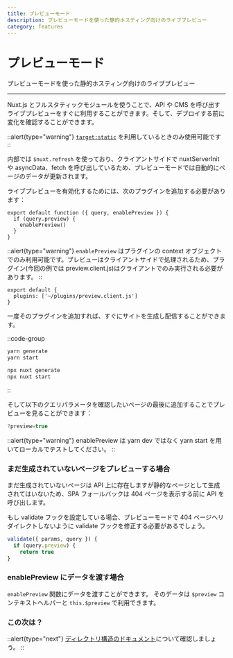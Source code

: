 ```yaml
---
title: プレビューモード
description: プレビューモードを使った静的ホスティング向けのライブプレビュー
category: features
---
```

# プレビューモード

プレビューモードを使った静的ホスティング向けのライブプレビュー

---
Nuxt.js とフルスタティックモジュールを使うことで、API や CMS を呼び出すライブプレビューをすぐに利用することができます。そして、デプロイする前に変化を確認することができます。

::alert{type="warning"}
[`target:static`](/docs/features/deployment-targets#static-hosting) を利用しているときのみ使用可能です
::

内部では `$nuxt.refresh` を使っており、クライアントサイドで nuxtServerInit や asyncData、fetch を呼び出しているため、プレビューモードでは自動的にページのデータが更新されます。

ライブプレビューを有効化するためには、次のプラグインを追加する必要があります：

```js{}[plugins/preview.client.js]
export default function ({ query, enablePreview }) {
  if (query.preview) {
    enablePreview()
  }
}
```

::alert{type="warning"}
`enablePreview` はプラグインの context オブジェクトでのみ利用可能です。プレビューはクライアントサイドで処理されるため、プラグイン(今回の例では preview.client.js)はクライアントでのみ実行される必要があります。
::

```js{}[nuxt.config.js]
export default {
  plugins: ['~/plugins/preview.client.js']
}
```

一度そのプラグインを追加すれば、すぐにサイトを生成し配信することができます。

::code-group
```bash [Yarn]
yarn generate
yarn start
```
```bash [NPX]
npx nuxt generate
npx nuxt start
```
::

そして以下のクエリパラメータを確認したいページの最後に追加することでプレビューを見ることができます：

```js
?preview=true
```

::alert{type="warning"}
enablePreview は yarn dev ではなく yarn start を用いてローカルでテストしてください。
::

### まだ生成されていないページをプレビューする場合

まだ生成されていないページは API 上に存在しますが静的なページとして生成されてはいないため、SPA フォールバックは 404 ページを表示する前に API を呼び出します。

もし validate フックを設定している場合、プレビューモードで 404 ページへリダイレクトしないように validate フックを修正する必要があるでしょう。

```js
validate({ params, query }) {
  if (query.preview) {
    return true
}
```

### enablePreview にデータを渡す場合

`enablePreview` 関数にデータを渡すことができます。 そのデータは `$preview` コンテキストヘルパーと `this.$preview` で利用できます。

### この次は？

::alert{type="next"}
[ディレクトリ構造のドキュメント](/docs/directory-structure/nuxt)について確認しましょう。
::
